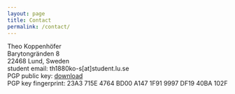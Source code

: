 ```yaml
---
layout: page
title: Contact
permalink: /contact/
---
```



Theo Koppenhöfer  
Barytongränden 8  
22468 Lund, Sweden  
student email: th1880ko-s[at]student.lu.se  
PGP public key: [download](/assets/Theo_Koppenhoefer_th1880ko-s@student.lu.se-(0x9997DF1940BA102F)-public.asc)  
PGP key fingerprint: 23A3 715E 4764 BD00 A147 1F91 9997 DF19 40BA 102F
